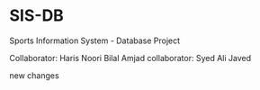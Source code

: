 # SIS-DB
Sports Information System - Database Project

Collaborator: Haris Noori
Bilal Amjad
collaborator: Syed Ali Javed


new changes